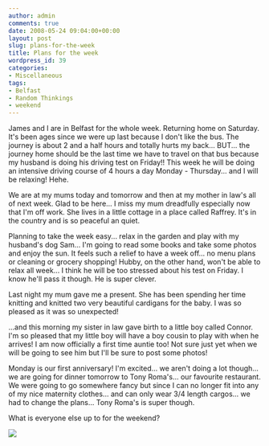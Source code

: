 ```yaml
---
author: admin
comments: true
date: 2008-05-24 09:04:00+00:00
layout: post
slug: plans-for-the-week
title: Plans for the week
wordpress_id: 39
categories:
- Miscellaneous
tags:
- Belfast
- Random Thinkings
- weekend
---
```


James and I are in Belfast for the whole week.  Returning home on Saturday.  It's been ages since we were up last because I don't like the bus.  The journey is about 2 and a half hours and totally hurts my back... BUT... the journey home should be the last time we have to travel on that bus because my husband is doing his driving test on Friday!! This week he will be doing an intensive driving course of 4 hours a day Monday - Thursday... and I will be relaxing! Hehe.  
  
We are at my mums today and tomorrow and then at my mother in law's all of next week.  Glad to be here... I miss my mum dreadfully especially now that I'm off work.  She lives in a little cottage in a place called Raffrey.  It's in the country and is so peaceful an quiet.   


  


Planning to take the week easy... relax in the garden and play with my husband's dog Sam... I'm going to read some books and take some photos and enjoy the sun.  It feels such a relief to have a week off... no menu plans or cleaning or grocery shopping!  Hubby, on the other hand, won't be able to relax all week... I think he will be too stressed about his test on Friday.  I know he'll pass it though.  He is super clever.  
  
Last night my mum gave me a present.  She has been spending her time knitting and knitted two very beautiful cardigans for the baby.  I was so pleased as it was so unexpected!  
  
...and this morning my sister in law gave birth to a little boy called Connor.  I'm so pleased that my little boy will have a boy cousin to play with when he arrives!  I am now officially a first time auntie too!  Not sure just yet when we will be going to see him but I'll be sure to post some photos!  
  
Monday is our first anniversary!  I'm excited... we aren't doing a lot though... we are going for dinner tomorrow to Tony Roma's... our favourite restaurant.  We were going to go somewhere fancy but since I can no longer fit into any of my nice maternity clothes... and can only wear 3/4 length cargos... we had to change the plans... Tony Roma's is super though.  
  
What is everyone else up to for the weekend?

![](https://blogger.googleusercontent.com/tracker/251139911615938991-1566480770629107097?l=www.outmumbered.com)

